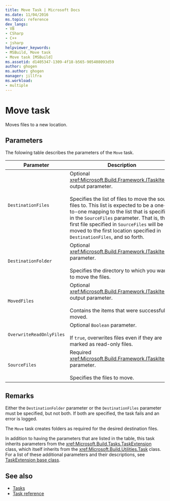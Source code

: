```yaml
---
title: Move Task | Microsoft Docs
ms.date: 11/04/2016
ms.topic: reference
dev_langs:
- VB
- CSharp
- C++
- jsharp
helpviewer_keywords:
- MSBuild, Move task
- Move task [MSBuild]
ms.assetid: d1405347-1309-4f18-b565-905408093d59
author: ghogen
ms.author: ghogen
manager: jillfra
ms.workload:
- multiple
---
```

# Move task
Moves files to a new location.

## Parameters
 The folowing table describes the parameters of the `Move` task.

|Parameter|Description|
|---------------|-----------------|
|`DestinationFiles`|Optional <xref:Microsoft.Build.Framework.ITaskItem>`[]` output parameter.<br /><br /> Specifies the list of files to move the source files to. This list is expected to be a one-to-one mapping to the list that is specified in the `SourceFiles` parameter. That is, the first file specified in `SourceFiles` will be moved to the first location specified in `DestinationFiles`, and so forth.|
|`DestinationFolder`|Optional <xref:Microsoft.Build.Framework.ITaskItem> parameter.<br /><br /> Specifies the directory to which you want to move the files.|
|`MovedFiles`|Optional <xref:Microsoft.Build.Framework.ITaskItem>`[]` output parameter.<br /><br /> Contains the items that were successfully moved.|
|`OverwriteReadOnlyFiles`|Optional `Boolean` parameter.<br /><br /> If `true`, overwrites files even if they are marked as read-only files.|
|`SourceFiles`|Required <xref:Microsoft.Build.Framework.ITaskItem>`[]` parameter.<br /><br /> Specifies the files to move.|

## Remarks
 Either the `DestinationFolder` parameter or the `DestinationFiles` parameter must be specified, but not both. If both are specified, the task fails and an error is logged.

 The `Move` task creates folders as required for the desired destination files.

 In addition to having the parameters that are listed in the table, this task inherits parameters from the <xref:Microsoft.Build.Tasks.TaskExtension> class, which itself inherits from the <xref:Microsoft.Build.Utilities.Task> class. For a list of these additional parameters and their descriptions, see [TaskExtension base class](../msbuild/taskextension-base-class.md).

## See also
- [Tasks](../msbuild/msbuild-tasks.md)
- [Task reference](../msbuild/msbuild-task-reference.md)
